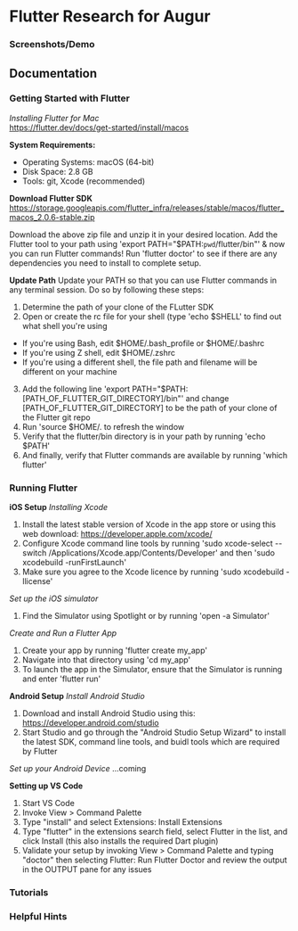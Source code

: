 # Flutter Research for Augur

### Screenshots/Demo

## Documentation

### Getting Started with Flutter

*Installing Flutter for Mac*  
https://flutter.dev/docs/get-started/install/macos

**System Requirements:**
- Operating Systems:  macOS (64-bit)
- Disk Space: 2.8 GB
- Tools: git, Xcode (recommended)

**Download Flutter SDK**  
https://storage.googleapis.com/flutter_infra/releases/stable/macos/flutter_macos_2.0.6-stable.zip  

Download the above zip file and unzip it in your desired location. Add the Flutter tool to your path using 'export PATH="$PATH:`pwd`/flutter/bin"' & now you can run Flutter commands! Run 'flutter doctor' to see if there are any dependencies you need to install to complete setup.  

**Update Path**
Update your PATH so that you can use Flutter commands in any terminal session. Do so by following these steps:  
1. Determine the path of your clone of the FLutter SDK
2. Open or create the rc file for your shell (type 'echo $SHELL' to find out what shell you're using
- If you're using Bash, edit $HOME/.bash_profile or $HOME/.bashrc
- If you're using Z shell, edit $HOME/.zshrc
- If you're using a different shell, the file path and filename will be different on your machine
3. Add the following line 'export PATH="$PATH:[PATH_OF_FLUTTER_GIT_DIRECTORY]/bin"' and change [PATH_OF_FLUTTER_GIT_DIRECTORY] to be the path of your clone of the Flutter git repo
4. Run 'source $HOME/.<rc file> to refresh the window
5. Verify that the flutter/bin directory is in your path by running 'echo $PATH'
6. And finally, verify that Flutter commands are available by running 'which flutter'


### Running Flutter
**iOS Setup**
*Installing Xcode*
1. Install the latest stable version of Xcode in the app store or using this web download: https://developer.apple.com/xcode/
2. Configure Xcode command line tools by running 'sudo xcode-select --switch /Applications/Xcode.app/Contents/Developer' and then 'sudo xcodebuild -runFirstLaunch'
3. Make sure you agree to the Xcode licence by running 'sudo xcodebuild -llicense'  

*Set up the iOS simulator*
1. Find the Simulator using Spotlight or by running 'open -a Simulator'  

*Create and Run a Flutter App*
1. Create your app by running 'flutter create my_app'
2. Navigate into that directory using 'cd my_app'
3. To launch the app in the Simulator, ensure that the Simulator is running and enter 'flutter run'  

**Android Setup**
*Install Android Studio*
1. Download and install Android Studio using this: https://developer.android.com/studio
2. Start Studio and go through the "Android Studio Setup Wizard" to install the latest SDK, command line tools, and buidl tools which are required by Flutter  

*Set up your Android Device*
...coming  

**Setting up VS Code**
1. Start VS Code
2. Invoke View > Command Palette
3. Type "install" and select Extensions: Install Extensions
4. Type "flutter" in the extensions search field, select Flutter in the list, and click Install (this also installs the required Dart plugin)
5. Validate your setup by invoking View > Command Palette and typing "doctor" then selecting Flutter: Run Flutter Doctor and review the output in the OUTPUT pane for any issues


### Tutorials

### Helpful Hints
